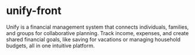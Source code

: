 # unify-front
Unify is a financial management system that connects individuals, families, and groups for collaborative planning. Track income, expenses, and create shared financial goals, like saving for vacations or managing household budgets, all in one intuitive platform.
